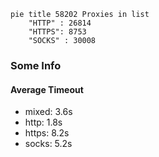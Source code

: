 
```mermaid
pie title 58202 Proxies in list
    "HTTP" : 26814
    "HTTPS": 8753
    "SOCKS" : 30008
```

### Some Info
#### Average Timeout

- mixed: 3.6s
- http: 1.8s
- https: 8.2s
- socks: 5.2s